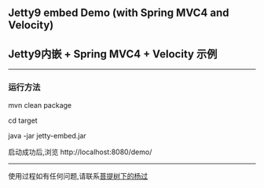 ## Jetty9 embed Demo (with Spring MVC4 and Velocity)  

## Jetty9内嵌 + Spring MVC4 + Velocity 示例

---

### 运行方法
mvn clean package  

cd target  

java -jar jetty-embed.jar   

启动成功后,浏览 http://localhost:8080/demo/

--- 
使用过程如有任何问题,请联系[菩提树下的杨过](http://yjmyzz.cnblogs.com/) 
